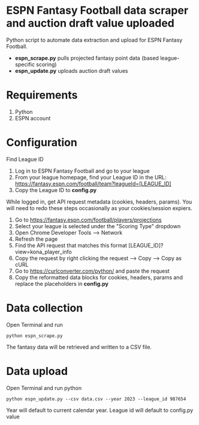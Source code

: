 # ESPN Fantasy Football data scraper and auction draft value uploaded

Python script to automate data extraction and upload for ESPN Fantasy Football.

- **espn_scrape.py** pulls projected fantasy point data (based league-specific scoring)
- **espn_update.py** uploads auction draft values

# Requirements

1. Python
2. ESPN account

# Configuration

Find League ID

1. Log in to ESPN Fantasy Football and go to your league
2. From your league homepage, find your League ID in the URL: https://fantasy.espn.com/football/team?leagueId=[LEAGUE_ID]
3. Copy the League ID to **config.py**

While logged in, get API request metadata (cookies, headers, params). You will need to redo these steps occasionally as your cookies/session expiers.

1. Go to https://fantasy.espn.com/football/players/projections
2. Select your league is selected under the "Scoring Type" dropdown
3. Open Chrome Developer Tools --> Network
4. Refresh the page
5. Find the API request that matches this format [LEAGUE_ID]?view=kona_player_info
6. Copy the request by right clicking the request --> Copy --> Copy as cURL
7. Go to https://curlconverter.com/python/ and paste the request
8. Copy the reformatted data blocks for cookies, headers, params and replace the placeholders in **config.py**

# Data collection

Open Terminal and run 

```
python espn_scrape.py
```

The fantasy data will be retrieved and written to a CSV file.

# Data upload

Open Terminal and run python

```
python espn_update.py --csv data.csv --year 2023 --league_id 987654
```

Year will default to current calendar year. League id will default to config.py value

